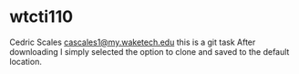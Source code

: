 # wtcti110
Cedric Scales
cascales1@my.waketech.edu
this is a git task 
After downloading I simply selected the option to clone and saved to the default location. 
